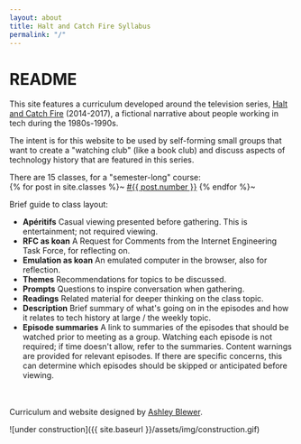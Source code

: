```yaml
---
layout: about
title: Halt and Catch Fire Syllabus
permalink: "/"
---
```




# README

This site features a curriculum developed around the television series, [Halt and Catch Fire](https://www.google.com/search?channel=fs&client=ubuntu&q=halt+and+catch+fire) (2014-2017), a fictional narrative about people working in tech during the 1980s-1990s.  

The intent is for this website to be used by self-forming small groups that want to create a "watching club" (like a book club) and discuss aspects of technology history that are featured in this series.

There are 15 classes, for a "semester-long" course:  
{% for post in site.classes %}~ <a href="{{ site.baseurl }}{{ post.url }}">#{{ post.number }}</a> {% endfor %}~

Brief guide to class layout:
- **Apéritifs** Casual viewing presented before gathering. This is entertainment; not required viewing.
- **RFC as koan** A Request for Comments from the Internet Engineering Task Force, for reflecting on.
- **Emulation as koan** An emulated computer in the browser, also for reflection.
- **Themes** Recommendations for topics to be discussed.
- **Prompts** Questions to inspire conversation when gathering.
- **Readings** Related material for deeper thinking on the class topic.
- **Description** Brief summary of what's going on in the episodes and how it relates to tech history at large / the weekly topic.
- **Episode summaries** A link to summaries of the episodes that should be watched prior to meeting as a group. Watching each episode is not required; if time doesn't allow, refer to the summaries. Content warnings are provided for relevant episodes. If there are specific concerns, this can determine which episodes should be skipped or anticipated before viewing. 
  
<br/><br/>
Curriculum and website designed by [Ashley Blewer](https://ashleyblewer.com).  

![under construction]({{ site.baseurl }}/assets/img/construction.gif)
